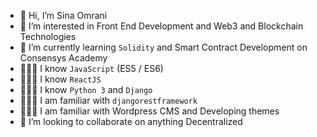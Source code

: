 - 👋 Hi, I’m Sina Omrani
- 👀 I’m interested in Front End Development and Web3 and Blockchain Technologies
- 🌱 I’m currently learning `Solidity` and Smart Contract Development on Consensys Academy
- 👨🏻‍💻 I know `JavaScript` (ES5 / ES6)
- 👨🏻‍💻 I know `ReactJS`
- 👨🏻‍💻 I know `Python 3` and `Django`
- 👨🏻‍💻 I am familiar with `djangorestframework`
- 👨🏻‍💻 I am familiar with Wordpress CMS and Developing themes
- 💞️ I’m looking to collaborate on anything Decentralized

<!---
sinao-dev/sinao-dev is a ✨ special ✨ repository because its `README.md` (this file) appears on your GitHub profile.
You can click the Preview link to take a look at your changes.
--->
